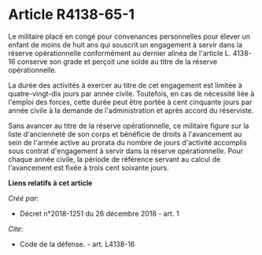 # Article R4138-65-1

Le militaire placé en congé pour convenances personnelles pour élever un enfant de moins de huit ans qui souscrit un
engagement à servir dans la réserve opérationnelle conformément au dernier alinéa de l'article L. 4138-16 conserve son grade
et perçoit une solde au titre de la réserve opérationnelle. 

La durée des activités à exercer au titre de cet engagement est limitée à quatre-vingt-dix jours par année civile. Toutefois,
en cas de nécessité liée à l'emploi des forces, cette durée peut être portée à cent cinquante jours par année civile à la
demande de l'administration et après accord du réserviste. 

Sans avancer au titre de la réserve opérationnelle, ce militaire figure sur la liste d'ancienneté de son corps et bénéficie
de droits à l'avancement au sein de l'armée active au prorata du nombre de jours d'activité accomplis sous contrat
d'engagement à servir dans la réserve opérationnelle. Pour chaque année civile, la période de référence servant au calcul de
l'avancement est fixée à trois cent soixante jours.

**Liens relatifs à cet article**

_Créé par_:

  - Décret n°2018-1251 du 26 décembre 2018 - art. 1

_Cite_:

  - Code de la défense. - art. L4138-16
